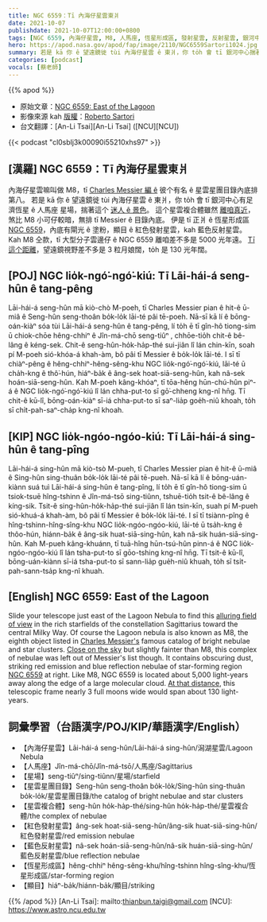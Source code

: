 ```yaml
---
title: NGC 6559：Tī 內海仔星雲東爿
date: 2021-10-07
publishdate: 2021-10-07T12:00:00+0800
tags: [NGC 6559, 內海仔星雲, M8, 人馬座, 恆星形成區, 發射星雲, 反射星雲, 銀河中心]
hero: https://apod.nasa.gov/apod/fap/image/2110/NGC6559Sartori1024.jpg
summary: 若是 kā 你 ê 望遠鏡徙 tùi 內海仔星雲 ê 東爿，你 to̍h 會 tī 銀河中心揣著這个星雲複合體 NGC 6559。
categories: [podcast]
vocals: [蔡老師]
---
```


{{% apod %}}

- 原始文章：[NGC 6559: East of the Lagoon](https://apod.nasa.gov/apod/ap211007.html)
- 影像來源 kah [版權][copyright]：[Roberto Sartori](https://www.astrobin.com/users/robyx/)
- 台文翻譯：[An-Li Tsai][An-Li Tsai] ([NCU][NCU])

{{< podcast "cl0sblj3k00090i55210xhs97" >}}

## [漢羅] NGC 6559：Tī 內海仔星雲東爿
內海仔星雲嘛叫做 M8，tī [Charles Messier 編 ê][Charles Messier's] 彼个有名 ê 星雲星團目錄內底排第八。
若是 kā 你 ê 望遠鏡徙 tùi 內海仔星雲 ê 東爿，你 to̍h 會 tī 銀河中心有足濟恆星 ê 人馬座 星場，揣著這个 [迷人 ê 景色][alluring field of view]。
這个星雲複合體雖然 [離咱真近][Close on the sky]，煞比 M8 小可仔較暗，無排 tī Messier ê 目錄內底。
伊是 tī 正爿 ê 恆星形成區 [NGC 6559][NGC 6559]，內底有閘光 ê 塗粉，顯目 ê 紅色發射星雲，kah 藍色反射星雲。
Kah M8 仝款，tī 大型分子雲邊仔 ê NGC 6559 離咱差不多是 5000 光年遠。
[Tī 這个距離][At that distance]，望遠鏡視野差不多是 3 粒月娘闊，to̍h 是 130 光年闊。

## [POJ] NGC lio̍k-ngó͘-ngó͘-kiú: Tī Lāi-hái-á seng-hûn ê tang-pêng
Lāi-hái-á seng-hûn mā kiò-chò M-poeh, tī Charles Messier pian ê hit-ê ū-miâ ê Seng-hûn seng-thoân bo̍k-lo̍k lāi-té pâi tē-poeh.
Nā-sī kā lí ê bōng-oán-kiàⁿ sóa tùi Lāi-hái-á seng-hûn ê tang-pêng, lí to̍h ē tī gîn-hô tiong-sim ū chiok-chōe hêng-chhiⁿ ê Jîn-má-chō seng-tiûⁿ , chhōe-tio̍h chit-ê bê-lâng ê kéng-sek.
Chit-ê seng-hûn-ho̍k-ha̍p-thé sui-jiân lî lán chin-kīn, soah pí M-poeh sió-khóa-á khah-àm, bô pâi tī Messier ê bo̍k-lo̍k lāi-té.
I sī tī chiàⁿ-pêng ê hêng-chhiⁿ-hêng-sêng-khu NGC lio̍k-ngó͘-ngó͘-kiú, lāi-té ū cha̍h-kng ê thô͘-hún, hiáⁿ-ba̍k ê âng-sek hoat-siā-seng-hûn, kah nâ-sek hoán-siā-seng-hûn.
Kah M-poeh kâng-khóaⁿ, tī tōa-hêng hūn-chú-hûn piⁿ-á ê NGC lio̍k-ngó͘-ngó͘-kiú lî lán chha-put-to sī gō͘-chheng kng-nî hn̄g.
Tī chit-ê kū-lî, bōng-oán-kiàⁿ sī-iá chha-put-to sī saⁿ-lia̍p goe̍h-niû khoah, to̍h sī chi̍t-pah-saⁿ-cha̍p kng-nî khoah.

## [KIP] NGC lio̍k-ngóo-ngóo-kiú: Tī Lāi-hái-á sing-hûn ê tang-pîng
Lāi-hái-á sing-hûn mā kiò-tsò M-pueh, tī Charles Messier pian ê hit-ê ū-miâ ê Sing-hûn sing-thuân bo̍k-lo̍k lāi-té pâi tē-pueh.
Nā-sī kā lí ê bōng-uán-kiànn suá tuì Lāi-hái-á sing-hûn ê tang-pîng, lí to̍h ē tī gîn-hô tiong-sim ū tsiok-tsuē hîng-tshinn ê Jîn-má-tsō sing-tiûnn, tshuē-tio̍h tsit-ê bê-lâng ê kíng-sik.
Tsit-ê sing-hûn-ho̍k-ha̍p-thé sui-jiân lî lán tsin-kīn, suah pí M-pueh sió-khuá-á khah-àm, bô pâi tī Messier ê bo̍k-lo̍k lāi-té.
I sī tī tsiànn-pîng ê hîng-tshinn-hîng-sîng-khu NGC lio̍k-ngóo-ngóo-kiú, lāi-té ū tsa̍h-kng ê thôo-hún, hiánn-ba̍k ê âng-sik huat-siā-sing-hûn, kah nâ-sik huán-siā-sing-hûn.
Kah M-pueh kâng-khuánn, tī tuā-hîng hūn-tsú-hûn pinn-á ê NGC lio̍k-ngóo-ngóo-kiú lî lán tsha-put-to sī gōo-tshing kng-nî hn̄g.
Tī tsit-ê kū-lî, bōng-uán-kiànn sī-iá tsha-put-to sī sann-lia̍p gue̍h-niû khuah, to̍h sī tsi̍t-pah-sann-tsa̍p kng-nî khuah.

## [English] NGC 6559: East of the Lagoon
Slide your telescope just east of the Lagoon Nebula to find this [alluring field of view][alluring field of view] in the rich starfields of the constellation Sagittarius toward the central Milky Way.
Of course the Lagoon nebula is also known as M8, the eighth object listed in [Charles Messier's][Charles Messier's] famous catalog of bright nebulae and star clusters.
[Close on the sky][Close on the sky] but slightly fainter than M8, this complex of nebulae was left out of Messier's list though.
It contains obscuring dust, striking red emission and blue reflection nebulae of star-forming region [NGC 6559][NGC 6559] at right.
Like M8, NGC 6559 is located about 5,000 light-years away along the edge of a large molecular cloud.
[At that distance][At that distance], this telescopic frame nearly 3 full moons wide would span about 130 light-years.

## 詞彙學習（台語漢字/POJ/KIP/華語漢字/English）
- 【內海仔星雲】Lāi-hái-á seng-hûn/Lāi-hái-á sing-hûn/潟湖星雲/Lagoon Nebula
- 【人馬座】Jîn-má-chō/Jîn-má-tsō/人馬座/Sagittarius
- 【星場】seng-tiûⁿ/sing-tiûnn/星場/starfield
- 【星雲星團目錄】Seng-hûn seng-thoân bo̍k-lo̍k/Sing-hûn sing-thuân bo̍k-lo̍k/星雲星團目錄/the catalog of bright nebulae and star clusters
- 【星雲複合體】seng-hûn ho̍k-ha̍p-thé/sing-hûn ho̍k-ha̍p-thé/星雲複合體/the complex of nebulae
- 【紅色發射星雲】âng-sek hoat-siā-seng-hûn/âng-sik huat-siā-sing-hûn/紅色發射星雲/red emission nebulae
- 【藍色反射星雲】nâ-sek hoán-siā-seng-hûn/nâ-sik huán-siā-sing-hûn/藍色反射星雲/blue reflection nebulae
- 【恆星形成區】hêng-chhiⁿ hêng-sêng-khu/hîng-tshinn hîng-sîng-khu/恆星形成區/star-forming region
- 【顯目】hiáⁿ-ba̍k/hiánn-ba̍k/顯目/striking


{{% /apod %}}
[An-Li Tsai]: mailto:thianbun.taigi@gmail.com
[NCU]: https://www.astro.ncu.edu.tw

[copyright]: https://apod.nasa.gov/apod/fap/lib/about_apod.html#srapply

[alluring field of view]:https://www.astrobin.com/pxnp3i/D/
[Charles Messier's]:https://www.nasa.gov/content/explore-the-night-sky-hubble-s-messier-catalog-bio
[Close on the sky]:https://apod.nasa.gov/apod/ap210426.html
[NGC 6559]:https://apod.nasa.gov/apod/ap090802.html
[At that distance]:https://arxiv.org/abs/1109.4479
